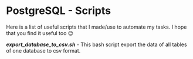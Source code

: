 # PostgreSQL - Scripts
Here is a list of useful scripts that I made/use to automate my tasks. I hope that you find it useful too :wink:

***export_database_to_csv.sh*** - This bash script export the data of all tables of one database to csv format.
